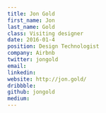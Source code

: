 ```yaml
---
title: Jon Gold
first_name: Jon
last_name: Gold
class: Visiting designer
date: 2016-01-4
position: Design Technologist
company: Airbnb
twitter: jongold
email:
linkedin:
website: http://jon.gold/
dribbble:
github: jongold
medium:
---
```


